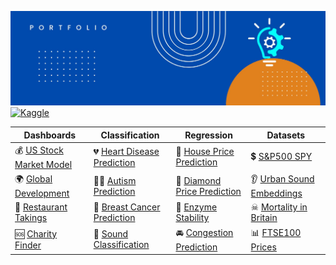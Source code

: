 ![alt text](https://github.com/get-heard/get-heard/blob/main/Banner.jpg?raw=true)
[![Kaggle](https://img.shields.io/badge/Kaggle_Notebooks-Master-orange)](https://www.kaggle.com/gkitchen)

| Dashboards | Classification | Regression | Datasets |  
| ------------- | ------------- | ------------- |   ------------- |  
| 💰 [US Stock Market Model](https://getheard.quarto.pub/spy) | 💔 [Heart Disease Prediction](https://hearts.streamlit.app)  | 🏡 [House Price Prediction](https://www.kaggle.com/code/gkitchen/house-price-prediction) |  💲 [S&P500 SPY](https://www.kaggle.com/datasets/gkitchen/s-and-p-500-spy) |
| 🌍 [Global Development](https://getheard.quarto.pub/gapminder)  | 👩‍⚕️ [Autism Prediction](https://www.kaggle.com/code/gkitchen/autism-prediction) | 💎 [Diamond Price Prediction](https://diamondz.streamlit.app) | 👂 [Urban Sound Embeddings](https://www.kaggle.com/datasets/gkitchen/urban-sound-mfcc) |
| 🥗 [Restaurant Takings](https://getheard.quarto.pub/tips)  | 🏥 [Breast Cancer Prediction](https://www.kaggle.com/code/gkitchen/breast-cancer-prediction) | 🧪 [Enzyme Stability](https://www.kaggle.com/code/gkitchen/enzyme-stability-prediction) |☠ [Mortality in Britain]( https://www.kaggle.com/datasets/gkitchen/uk-deaths-by-year-of-age) |
| 🆘 [Charity Finder](https://charities.streamlit.app)  | 📢 [Sound Classification](https://sounds.streamlit.app) | 🚘 [Congestion Prediction](https://www.kaggle.com/code/gkitchen/congestion-prediction) | 📊 [FTSE100 Prices](https://www.kaggle.com/datasets/gkitchen/ftse100) |
